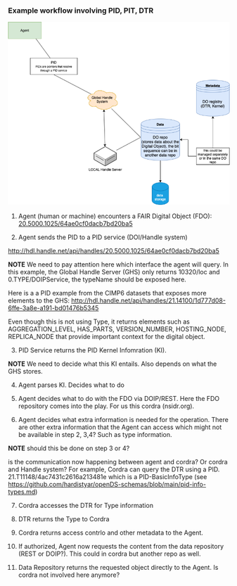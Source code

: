 ### Example workflow involving PID, PIT, DTR

![workflow](PID-workflow.png)

1. Agent (human or machine) encounters a FAIR Digital Object (FDO): 
[20.5000.1025/64ae0cf0dacb7bd20ba5](hdl.handle.net/http://hdl.handle.net/api/handles/20.5000.1025/64ae0cf0dacb7bd20ba5) 

2. Agent sends the PID to a PID service (DOI/Handle system)

http://hdl.handle.net/api/handles/20.5000.1025/64ae0cf0dacb7bd20ba5

**NOTE** We need to pay attention here which interface the agent will query. In this example, the Global Handle Server (GHS)
only returns 10320/loc and 0.TYPE/DOIPService, the typeName should be exposed here. 

Here is a a PID example from the CIMP6 datasets that exposes more elements to the GHS: 
http://hdl.handle.net/api/handles/21.14100/1d777d08-6ffe-3a8e-a191-bd01476b5345

Even though this is not using Type, it returns elements such as AGGREGATION_LEVEL, HAS_PARTS, VERSION_NUMBER, HOSTING_NODE, REPLICA_NODE that provide important context for the digital object. 


3. PID Service returns the PID Kernel Infomration (KI). 

**NOTE** We need to decide what this KI entails. Also depends on what the GHS stores. 

4. Agent parses KI. Decides what to do

5. Agent decides what to do with the FDO via DOIP/REST. Here the FDO repository comes into the play. For us this cordra (nsidr.org). 

6. Agent decides what extra information is needed for the operation. 
There are other extra information that the Agent can access which might not be available in step 2, 3,4? 
Such as type information. 

**NOTE** should this be done on step 3 or 4? 

is the communication now happening between agent and cordra? Or cordra and Handle system? 
For example, Cordra can query the DTR using a PID. 21.T11148/4ac7431c2616a213481e which is a PID-BasicInfoType 
(see https://github.com/hardistyar/openDS-schemas/blob/main/pid-info-types.md) 

7. Cordra accesses the DTR for Type information 

8. DTR returns the Type to Cordra

9. Cordra returns access contrlo and other metadata to the Agent. 

10. If authorized, Agent now requests the content from the data repository (REST or DOIP?). This could in cordra but another repo as well. 

11. Data Repository returns the requested object directly to the Agent. Is cordra not involved here anymore? 

